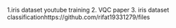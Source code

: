 1.iris dataset youtube training 
2. VQC paper
3. iris dataset classificationhttps://github.com/rifat19331279/files
